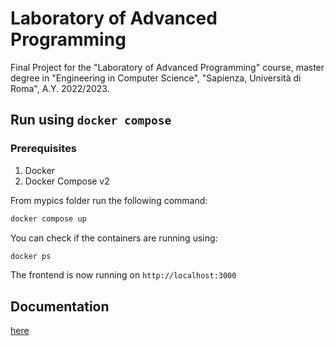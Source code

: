 # Laboratory of Advanced Programming

Final Project for the "Laboratory of Advanced Programming" course, master degree in "Engineering in Computer Science", "Sapienza, Università di Roma", A.Y. 2022/2023.

## Run using `docker compose`

### Prerequisites

1. Docker
2. Docker Compose v2

From mypics folder run the following command:
```bash
docker compose up
```

You can check if the containers are running using:
```bash
docker ps
```

The frontend is now running on `http://localhost:3000`


## Documentation
[here](https://github.com/mauroficorella/LABAP/tree/main/Documentation)

